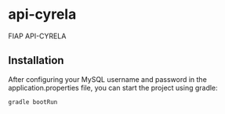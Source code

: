 # api-cyrela
FIAP API-CYRELA

## Installation

After configuring your MySQL username and password in the application.properties file, you can start the project using gradle:

```bash
gradle bootRun
```
